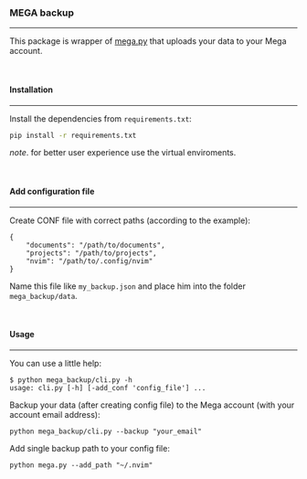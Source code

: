 ### MEGA backup

---

This package is wrapper of [mega.py](https://github.com/odwyersoftware/mega.py)
that uploads your data to your Mega account.

<br>

#### Installation

---

Install the dependencies from `requirements.txt`:
```bash
pip install -r requirements.txt
```
*note*. for better user experience use the virtual enviroments.

<br>

#### Add configuration file

---

Create CONF file with correct paths (according to the example):
```
{
    "documents": "/path/to/documents",
    "projects": "/path/to/projects",
    "nvim": "/path/to/.config/nvim"
}
```
Name this file like `my_backup.json` and place him into the folder
`mega_backup/data`.

<br>

#### Usage

---

You can use a little help:
```
$ python mega_backup/cli.py -h
usage: cli.py [-h] [-add_conf 'config_file'] ...
```

Backup your data (after creating config file) to the Mega account (with your
account email address):
```
python mega_backup/cli.py --backup "your_email"
```

Add single backup path to your config file:
```
python mega.py --add_path "~/.nvim"
```

<br>

